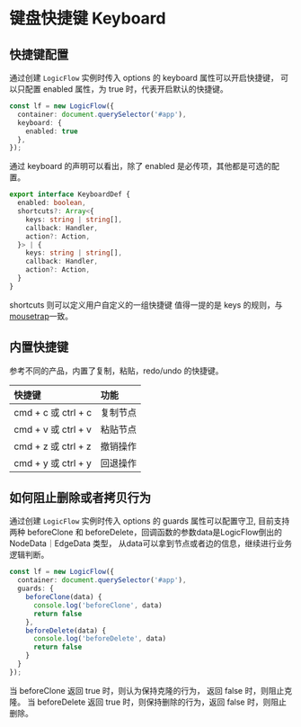 # 键盘快捷键 Keyboard

## 快捷键配置
通过创建 `LogicFlow` 实例时传入 options 的 keyboard 属性可以开启快捷键，
可以只配置 enabled 属性，为 true 时，代表开启默认的快捷键。
```ts
const lf = new LogicFlow({
  container: document.querySelector('#app'),
  keyboard: {
    enabled: true
  },
});
```

<example :height="300" ></example>

通过 keyboard 的声明可以看出，除了 enabled 是必传项，其他都是可选的配置。

```ts
export interface KeyboardDef {
  enabled: boolean,
  shortcuts?: Array<{
    keys: string | string[],
    callback: Handler,
    action?: Action,
  }> | {
    keys: string | string[],
    callback: Handler,
    action?: Action,
  }
}
```   
shortcuts 则可以定义用户自定义的一组快捷键
值得一提的是 keys 的规则，与[mousetrap](https://www.npmjs.com/package/mousetrap)一致。

## 内置快捷键

参考不同的产品，内置了复制，粘贴，redo/undo 的快捷键。

| 快捷键   | 功能   |
| :----- | :----- |
| cmd + c 或 ctrl + c | 复制节点 |
| cmd + v 或 ctrl + v | 粘贴节点 |
| cmd + z 或 ctrl + z | 撤销操作 |
| cmd + y 或 ctrl + y | 回退操作 |

## 如何阻止删除或者拷贝行为
通过创建 `LogicFlow` 实例时传入 options 的 guards 属性可以配置守卫, 目前支持两种 beforeClone 和 beforeDelete，回调函数的参数data是LogicFlow倒出的 NodeData｜EdgeData 类型， 从data可以拿到节点或者边的信息，继续进行业务逻辑判断。
```ts
const lf = new LogicFlow({
  container: document.querySelector('#app'),
  guards: {
    beforeClone(data) {
      console.log('beforeClone', data)
      return false
    },
    beforeDelete(data) {
      console.log('beforeDelete', data)
      return false
    }
  }
});
```

当 beforeClone 返回 true 时，则认为保持克隆的行为， 返回 false 时，则阻止克隆。
当 beforeDelete 返回 true 时，则保持删除的行为，返回 false 时，则阻止删除。
